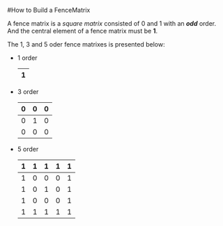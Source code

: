 #How to Build a FenceMatrix

A fence matrix is a _square matrix_ consisted of 0 and 1 with an _**odd**_ order. And the central element of a fence matrix must be **1**. 

The 1, 3 and 5 oder fence matrixes is presented below:
* 1 order 

    1|
    -----|
* 3 order

    0|0|0
    ------|------|------
    0|1|0
    0|0|0

* 5 order

    1|1|1|1|1
    ------|------|------|------|------
    1|0|0|0|1
    1|0|1|0|1
    1|0|0|0|1
    1|1|1|1|1
